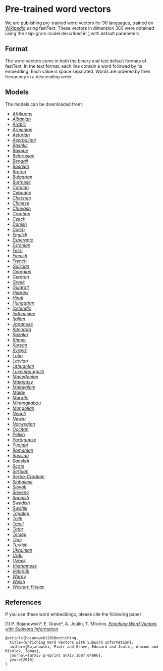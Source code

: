 # Pre-trained word vectors

We are publishing pre-trained word vectors for 90 languages, trained on [*Wikipedia*](https://en.wikipedia.org) using fastText.
These vectors in dimension 300 were obtained using the skip-gram model described in [1](#enriching-word-vectors-with-subword-information) with default parameters.

## Format

The word vectors come in both the binary and text default formats of fastText.
In the text format, each line contain a word followed by its embedding. Each value is space separated.
Words are ordered by their frequency in a descending order.

## Models

The models can be downloaded from:

* [*Afrikaans*](https://s3-us-west-1.amazonaws.com/fasttext-vectors/wiki.af.zip)
* [*Albanian*](https://s3-us-west-1.amazonaws.com/fasttext-vectors/wiki.sq.zip)
* [*Arabic*](https://s3-us-west-1.amazonaws.com/fasttext-vectors/wiki.ar.zip)
* [*Armenian*](https://s3-us-west-1.amazonaws.com/fasttext-vectors/wiki.hy.zip)
* [*Asturian*](https://s3-us-west-1.amazonaws.com/fasttext-vectors/wiki.ast.zip)
* [*Azerbaijani*](https://s3-us-west-1.amazonaws.com/fasttext-vectors/wiki.az.zip)
* [*Bashkir*](https://s3-us-west-1.amazonaws.com/fasttext-vectors/wiki.ba.zip)
* [*Basque*](https://s3-us-west-1.amazonaws.com/fasttext-vectors/wiki.eu.zip)
* [*Belarusian*](https://s3-us-west-1.amazonaws.com/fasttext-vectors/wiki.be.zip)
* [*Bengali*](https://s3-us-west-1.amazonaws.com/fasttext-vectors/wiki.bn.zip)
* [*Bosnian*](https://s3-us-west-1.amazonaws.com/fasttext-vectors/wiki.bs.zip)
* [*Breton*](https://s3-us-west-1.amazonaws.com/fasttext-vectors/wiki.br.zip)
* [*Bulgarian*](https://s3-us-west-1.amazonaws.com/fasttext-vectors/wiki.bg.zip)
* [*Burmese*](https://s3-us-west-1.amazonaws.com/fasttext-vectors/wiki.my.zip)
* [*Catalan*](https://s3-us-west-1.amazonaws.com/fasttext-vectors/wiki.ca.zip)
* [*Cebuano*](https://s3-us-west-1.amazonaws.com/fasttext-vectors/wiki.ceb.zip)
* [*Chechen*](https://s3-us-west-1.amazonaws.com/fasttext-vectors/wiki.ce.zip)
* [*Chinese*](https://s3-us-west-1.amazonaws.com/fasttext-vectors/wiki.zh.zip)
* [*Chuvash*](https://s3-us-west-1.amazonaws.com/fasttext-vectors/wiki.cv.zip)
* [*Croatian*](https://s3-us-west-1.amazonaws.com/fasttext-vectors/wiki.hr.zip)
* [*Czech*](https://s3-us-west-1.amazonaws.com/fasttext-vectors/wiki.cs.zip)
* [*Danish*](https://s3-us-west-1.amazonaws.com/fasttext-vectors/wiki.da.zip)
* [*Dutch*](https://s3-us-west-1.amazonaws.com/fasttext-vectors/wiki.nl.zip)
* [*English*](https://s3-us-west-1.amazonaws.com/fasttext-vectors/wiki.en.zip)
* [*Esperanto*](https://s3-us-west-1.amazonaws.com/fasttext-vectors/wiki.eo.zip)
* [*Estonian*](https://s3-us-west-1.amazonaws.com/fasttext-vectors/wiki.et.zip)
* [*Farsi*](https://s3-us-west-1.amazonaws.com/fasttext-vectors/wiki.fa.zip)
* [*Finnish*](https://s3-us-west-1.amazonaws.com/fasttext-vectors/wiki.fi.zip)
* [*French*](https://s3-us-west-1.amazonaws.com/fasttext-vectors/wiki.fr.zip)
* [*Galician*](https://s3-us-west-1.amazonaws.com/fasttext-vectors/wiki.gl.zip)
* [*Georgian*](https://s3-us-west-1.amazonaws.com/fasttext-vectors/wiki.ka.zip)
* [*German*](https://s3-us-west-1.amazonaws.com/fasttext-vectors/wiki.de.zip)
* [*Greek*](https://s3-us-west-1.amazonaws.com/fasttext-vectors/wiki.el.zip)
* [*Gujarati*](https://s3-us-west-1.amazonaws.com/fasttext-vectors/wiki.gu.zip)
* [*Hebrew*](https://s3-us-west-1.amazonaws.com/fasttext-vectors/wiki.he.zip)
* [*Hindi*](https://s3-us-west-1.amazonaws.com/fasttext-vectors/wiki.hi.zip)
* [*Hungarian*](https://s3-us-west-1.amazonaws.com/fasttext-vectors/wiki.hu.zip)
* [*Icelandic*](https://s3-us-west-1.amazonaws.com/fasttext-vectors/wiki.is.zip)
* [*Indonesian*](https://s3-us-west-1.amazonaws.com/fasttext-vectors/wiki.id.zip)
* [*Italian*](https://s3-us-west-1.amazonaws.com/fasttext-vectors/wiki.it.zip)
* [*Japanese*](https://s3-us-west-1.amazonaws.com/fasttext-vectors/wiki.ja.zip)
* [*Kannada*](https://s3-us-west-1.amazonaws.com/fasttext-vectors/wiki.kn.zip)
* [*Kazakh*](https://s3-us-west-1.amazonaws.com/fasttext-vectors/wiki.kk.zip)
* [*Khmer*](https://s3-us-west-1.amazonaws.com/fasttext-vectors/wiki.km.zip)
* [*Korean*](https://s3-us-west-1.amazonaws.com/fasttext-vectors/wiki.ko.zip)
* [*Kyrgyz*](https://s3-us-west-1.amazonaws.com/fasttext-vectors/wiki.ky.zip)
* [*Latin*](https://s3-us-west-1.amazonaws.com/fasttext-vectors/wiki.la.zip)
* [*Latvian*](https://s3-us-west-1.amazonaws.com/fasttext-vectors/wiki.lv.zip)
* [*Lithuanian*](https://s3-us-west-1.amazonaws.com/fasttext-vectors/wiki.lt.zip)
* [*Luxembourgish*](https://s3-us-west-1.amazonaws.com/fasttext-vectors/wiki.lb.zip)
* [*Macedonian*](https://s3-us-west-1.amazonaws.com/fasttext-vectors/wiki.mk.zip)
* [*Malagasy*](https://s3-us-west-1.amazonaws.com/fasttext-vectors/wiki.mg.zip)
* [*Malayalam*](https://s3-us-west-1.amazonaws.com/fasttext-vectors/wiki.ml.zip)
* [*Malay*](https://s3-us-west-1.amazonaws.com/fasttext-vectors/wiki.ms.zip)
* [*Marathi*](https://s3-us-west-1.amazonaws.com/fasttext-vectors/wiki.mr.zip)
* [*Minangkabau*](https://s3-us-west-1.amazonaws.com/fasttext-vectors/wiki.min.zip)
* [*Mongolian*](https://s3-us-west-1.amazonaws.com/fasttext-vectors/wiki.mn.zip)
* [*Nepali*](https://s3-us-west-1.amazonaws.com/fasttext-vectors/wiki.ne.zip)
* [*Newar*](https://s3-us-west-1.amazonaws.com/fasttext-vectors/wiki.new.zip)
* [*Norwegian*](https://s3-us-west-1.amazonaws.com/fasttext-vectors/wiki.no.zip)
* [*Occitan*](https://s3-us-west-1.amazonaws.com/fasttext-vectors/wiki.oc.zip)
* [*Polish*](https://s3-us-west-1.amazonaws.com/fasttext-vectors/wiki.pl.zip)
* [*Portuguese*](https://s3-us-west-1.amazonaws.com/fasttext-vectors/wiki.pt.zip)
* [*Punjabi*](https://s3-us-west-1.amazonaws.com/fasttext-vectors/wiki.pa.zip)
* [*Romanian*](https://s3-us-west-1.amazonaws.com/fasttext-vectors/wiki.ro.zip)
* [*Russian*](https://s3-us-west-1.amazonaws.com/fasttext-vectors/wiki.ru.zip)
* [*Sanskrit*](https://s3-us-west-1.amazonaws.com/fasttext-vectors/wiki.sa.zip)
* [*Scots*](https://s3-us-west-1.amazonaws.com/fasttext-vectors/wiki.sco.zip)
* [*Serbian*](https://s3-us-west-1.amazonaws.com/fasttext-vectors/wiki.sr.zip)
* [*Serbo-Croatian*](https://s3-us-west-1.amazonaws.com/fasttext-vectors/wiki.sh.zip)
* [*Sinhalese*](https://s3-us-west-1.amazonaws.com/fasttext-vectors/wiki.si.zip)
* [*Slovak*](https://s3-us-west-1.amazonaws.com/fasttext-vectors/wiki.sk.zip)
* [*Slovene*](https://s3-us-west-1.amazonaws.com/fasttext-vectors/wiki.sl.zip)
* [*Spanish*](https://s3-us-west-1.amazonaws.com/fasttext-vectors/wiki.es.zip)
* [*Swedish*](https://s3-us-west-1.amazonaws.com/fasttext-vectors/wiki.sv.zip)
* [*Swahili*](https://drive.google.com/open?id=0B96FnYrZ4SRITHVBbmh6VXlLUms)
* [*Tagalog*](https://s3-us-west-1.amazonaws.com/fasttext-vectors/wiki.tl.zip)
* [*Tajik*](https://s3-us-west-1.amazonaws.com/fasttext-vectors/wiki.tg.zip)
* [*Tamil*](https://s3-us-west-1.amazonaws.com/fasttext-vectors/wiki.ta.zip)
* [*Tatar*](https://s3-us-west-1.amazonaws.com/fasttext-vectors/wiki.tt.zip)
* [*Telugu*](https://s3-us-west-1.amazonaws.com/fasttext-vectors/wiki.te.zip)
* [*Thai*](https://s3-us-west-1.amazonaws.com/fasttext-vectors/wiki.th.zip)
* [*Turkish*](https://s3-us-west-1.amazonaws.com/fasttext-vectors/wiki.tr.zip)
* [*Ukrainian*](https://s3-us-west-1.amazonaws.com/fasttext-vectors/wiki.uk.zip)
* [*Urdu*](https://s3-us-west-1.amazonaws.com/fasttext-vectors/wiki.ur.zip)
* [*Uzbek*](https://s3-us-west-1.amazonaws.com/fasttext-vectors/wiki.uz.zip)
* [*Vietnamese*](https://s3-us-west-1.amazonaws.com/fasttext-vectors/wiki.vi.zip)
* [*Volapük*](https://s3-us-west-1.amazonaws.com/fasttext-vectors/wiki.vo.zip)
* [*Waray*](https://s3-us-west-1.amazonaws.com/fasttext-vectors/wiki.war.zip)
* [*Welsh*](https://s3-us-west-1.amazonaws.com/fasttext-vectors/wiki.cy.zip)
* [*Western Frisian*](https://s3-us-west-1.amazonaws.com/fasttext-vectors/wiki.fy.zip)

## References

If you use these word embeddings, please cite the following paper:

[1] P. Bojanowski\*, E. Grave\*, A. Joulin, T. Mikolov, [*Enriching Word Vectors with Subword Information*](https://arxiv.org/abs/1607.04606)

```
@article{bojanowski2016enriching,
  title={Enriching Word Vectors with Subword Information},
  author={Bojanowski, Piotr and Grave, Edouard and Joulin, Armand and Mikolov, Tomas},
  journal={arXiv preprint arXiv:1607.04606},
  year={2016}
}
```
